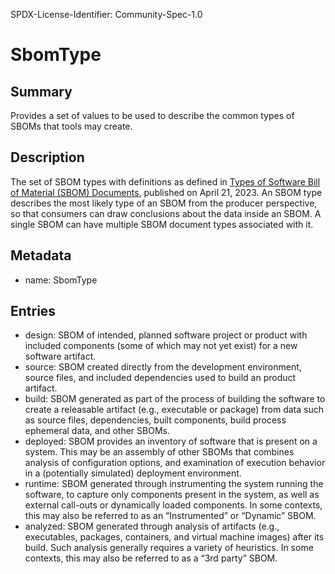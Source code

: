 SPDX-License-Identifier: Community-Spec-1.0

# SbomType

## Summary

Provides a set of values to be used to describe the common types of SBOMs that tools may create.

## Description

The set of SBOM types with definitions as defined in [Types of Software Bill of Material (SBOM) Documents](https://www.cisa.gov/sites/default/files/2023-04/sbom-types-document-508c.pdf), published on April 21, 2023. 
An SBOM type describes the most likely type of an SBOM from the producer perspective, so that consumers can draw conclusions about the data inside an SBOM.  A single SBOM can have multiple SBOM document types associated with it.

## Metadata

- name: SbomType

## Entries

- design: SBOM of intended, planned software project or product with included components (some of which may not yet exist) for a new software artifact.
- source: SBOM created directly from the development environment, source files, and included dependencies used to build an product artifact. 
- build: SBOM generated as part of the process of building the software to create a releasable artifact (e.g., executable or package) from data such as source files, dependencies, built components, build process ephemeral data, and other SBOMs.
- deployed: SBOM provides an inventory of software that is present on a system. This may be an assembly of other SBOMs that combines analysis of configuration options, and examination of execution behavior in a (potentially simulated) deployment environment.
- runtime: SBOM generated through instrumenting the system running the software, to capture only components present in the system, as well as external call-outs or dynamically loaded components. In some contexts, this may also be referred to as an “Instrumented” or “Dynamic” SBOM.
- analyzed: SBOM generated through analysis of artifacts (e.g., executables, packages, containers, and virtual machine images) after its build. Such analysis generally requires a variety of heuristics. In some contexts, this may also be referred to as a “3rd party” SBOM.

